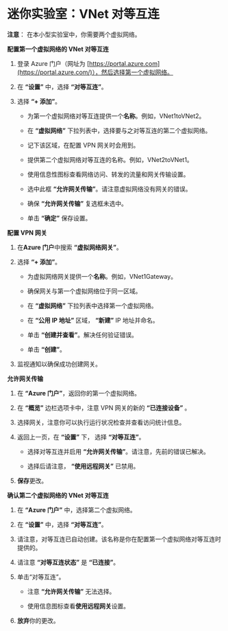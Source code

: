 ﻿# 迷你实验室：VNet 对等互连

**注意**： 在本小型实验室中，你需要两个虚拟网络。 

**配置第一个虚拟网络的 VNet 对等互连**

1. 登录 Azure 门户（网址为 [https://portal.azure.com](https://portal.azure.com/)），然后选择第一个虚拟网络。

2. 在 **“设置”** 中，选择 **“对等互连”**。

3. 选择 **“+ 添加”**。

    + 为第一个虚拟网络对等互连提供一个**名称**。例如，VNet1toVNet2。 

    + 在 **“虚拟网络”** 下拉列表中，选择要与之对等互连的第二个虚拟网络。 

    + 记下该区域，在配置 VPN 网关时会用到。 

    + 提供第二个虚拟网络对等互连的名称。例如，VNet2toVNet1。 

    + 使用信息性图标查看网络访问、转发的流量和网关传输设置。

    + 选中此框 **“允许网关传输”**。请注意虚拟网络没有网关的错误。 

    + 确保 **“允许网关传输”** 复选框未选中。

    + 单击 **“确定”** 保存设置。

**配置 VPN 网关**

1. 在**Azure 门户**中搜索 **“虚拟网络网关”**。

2. 选择 **“+ 添加”**。

    + 为虚拟网络网关提供一个**名称**。例如，VNet1Gateway。

    + 确保网关与第一个虚拟网络位于同一区域。

    + 在 **“虚拟网络”** 下拉列表中选择第一个虚拟网络。

    + 在 **“公用 IP 地址”** 区域， **“新建”** IP 地址并命名。

    + 单击 **“创建并查看”**。解决任何验证错误。

    + 单击 **“创建”**。 

3. 监视通知以确保成功创建网关。

**允许网关传输**

1. 在 **“Azure 门户”**，返回你的第一个虚拟网络。 

2. 在 **“概览”** 边栏选项卡中，注意 VPN 网关的新的 **“已连接设备”** 。

3. 选择网关，注意你可以执行运行状况检查并查看访问统计信息。 

4. 返回上一页，在 **“设置”** 下， 选择 **“对等互连”**。

    + 选择对等互连并启用 **“允许网关传输”**。请注意，先前的错误已解决。 

    + 选择后请注意， **“使用远程网关”** 已禁用。 

5. **保存**更改。 

**确认第二个虚拟网络的 VNet 对等互连**

1. 在 **“Azure 门户”** 中，选择第二个虚拟网络。 

2. 在 **“设置”** 中，选择 **“对等互连”**。

3. 请注意，对等互连已自动创建。该名称是你在配置第一个虚拟网络对等互连时提供的。 

4. 请注意 **“对等互连状态”** 是 **“已连接”**。

5. 单击“对等互连”。

    + 注意 **“允许网关传输”** 无法选择。

    + 使用信息图标查看**使用远程网关**设置。

6. **放弃**你的更改。 

 
